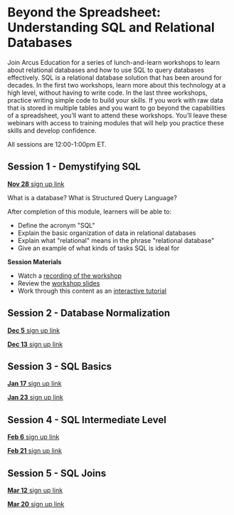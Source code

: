 # Beyond the Spreadsheet: Understanding SQL and Relational Databases

Join Arcus Education for a series of lunch-and-learn workshops to learn about relational databases and how to use SQL to query databases effectively.  SQL is a relational database solution that has been around for decades. In the first two workshops, learn more about this technology at a high level, without having to write code. In the last three workshops, practice writing simple code to build your skills. If you work with raw data that is stored in multiple tables and you want to go beyond the capabilities of a spreadsheet, you’ll want to attend these workshops. You’ll leave these webinars with access to training modules that will help you practice these skills and develop confidence. 

All sessions are 12:00-1:00pm ET.

## Session 1 - Demystifying SQL

[**Nov 28** sign up link](https://events.teams.microsoft.com/event/a283d737-c606-40c3-85f4-74790a28b9a0@a6112416-07b0-41a5-9bb1-d146b575c975)

What is a database? What is Structured Query Language? 

After completion of this module, learners will be able to:

- Define the acronym "SQL"
- Explain the basic organization of data in relational databases
- Explain what "relational" means in the phrase "relational database"
- Give an example of what kinds of tasks SQL is ideal for

**Session Materials** 

- Watch a [recording of the workshop](https://www.youtube.com/watch?v=PajXC0D-6qM)
- Review the [workshop slides](https://liascript.github.io/course/?https://raw.githubusercontent.com/arcus/arcus_skill_series_sql/main/demystifying_sql/demystifying_sql.md#1)
- Work through this content as an [interactive tutorial](https://bit.ly/DART_demystifying_sql)

## Session 2 - Database Normalization 

[**Dec 5** sign up link](https://events.teams.microsoft.com/event/3a45c503-b0c0-4a3f-ba83-f8fd5e45bbd7@a6112416-07b0-41a5-9bb1-d146b575c975)

[**Dec 13** sign up link](https://events.teams.microsoft.com/event/96f78e2d-2855-4937-b3f1-394af8acf73b@a6112416-07b0-41a5-9bb1-d146b575c975)

## Session 3 - SQL Basics

[**Jan 17** sign up link](https://events.teams.microsoft.com/event/9635606e-0765-4725-9413-a294cfad7f81@a6112416-07b0-41a5-9bb1-d146b575c975)

[**Jan 23** sign up link](https://events.teams.microsoft.com/event/65c10e68-f74b-4664-9de1-8520eb068bd2@a6112416-07b0-41a5-9bb1-d146b575c975)

## Session 4 - SQL Intermediate Level

[**Feb 6** sign up link](https://events.teams.microsoft.com/event/c3fc728e-9809-4910-9b31-8ca3859e2ad1@a6112416-07b0-41a5-9bb1-d146b575c975)

[**Feb 21** sign up link](https://events.teams.microsoft.com/event/dac5952f-1e4c-4226-8b48-9c2c1e77e254@a6112416-07b0-41a5-9bb1-d146b575c975)

## Session 5 - SQL Joins

[**Mar 12** sign up link](https://events.teams.microsoft.com/event/3b0842a5-d7ba-4292-a5e5-7bb47c9e6f13@a6112416-07b0-41a5-9bb1-d146b575c975)

[**Mar 20** sign up link](https://events.teams.microsoft.com/event/5323d936-a3b7-4e70-81ed-ae428c93df09@a6112416-07b0-41a5-9bb1-d146b575c975)